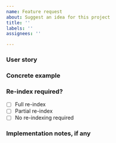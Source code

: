 ```yaml
---
name: Feature request
about: Suggest an idea for this project
title: ''
labels: ''
assignees: ''

---
```


### User story

### Concrete example

### Re-index required?

- [ ] Full re-index
- [ ] Partial re-index
- [ ] No re-indexing required

### Implementation notes, if any

